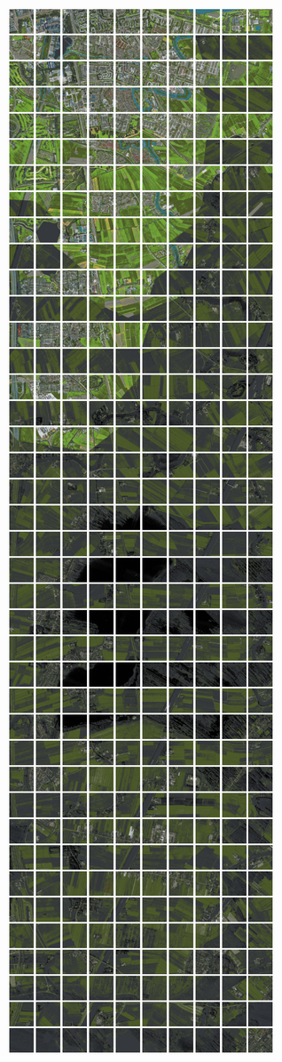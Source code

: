 <html>
<div>
<img src="https://github.com/HakkaTjakka/NL_TILE_MAP/blob/main/18/619/-1051/r.6190.-10510.png" height="44" width="44">
<img src="https://github.com/HakkaTjakka/NL_TILE_MAP/blob/main/18/619/-1051/r.6191.-10510.png" height="44" width="44">
<img src="https://github.com/HakkaTjakka/NL_TILE_MAP/blob/main/18/619/-1051/r.6192.-10510.png" height="44" width="44">
<img src="https://github.com/HakkaTjakka/NL_TILE_MAP/blob/main/18/619/-1051/r.6193.-10510.png" height="44" width="44">
<img src="https://github.com/HakkaTjakka/NL_TILE_MAP/blob/main/18/619/-1051/r.6194.-10510.png" height="44" width="44">
<img src="https://github.com/HakkaTjakka/NL_TILE_MAP/blob/main/18/619/-1051/r.6195.-10510.png" height="44" width="44">
<img src="https://github.com/HakkaTjakka/NL_TILE_MAP/blob/main/18/619/-1051/r.6196.-10510.png" height="44" width="44">
<img src="https://github.com/HakkaTjakka/NL_TILE_MAP/blob/main/18/619/-1051/r.6197.-10510.png" height="44" width="44">
<img src="https://github.com/HakkaTjakka/NL_TILE_MAP/blob/main/18/619/-1051/r.6198.-10510.png" height="44" width="44">
<img src="https://github.com/HakkaTjakka/NL_TILE_MAP/blob/main/18/619/-1051/r.6199.-10510.png" height="44" width="44">
<img src="https://github.com/HakkaTjakka/NL_TILE_MAP/blob/main/18/620/-1051/r.6200.-10510.png" height="44" width="44">
<img src="https://github.com/HakkaTjakka/NL_TILE_MAP/blob/main/18/620/-1051/r.6201.-10510.png" height="44" width="44">
<img src="https://github.com/HakkaTjakka/NL_TILE_MAP/blob/main/18/620/-1051/r.6202.-10510.png" height="44" width="44">
<img src="https://github.com/HakkaTjakka/NL_TILE_MAP/blob/main/18/620/-1051/r.6203.-10510.png" height="44" width="44">
<img src="https://github.com/HakkaTjakka/NL_TILE_MAP/blob/main/18/620/-1051/r.6204.-10510.png" height="44" width="44">
<img src="https://github.com/HakkaTjakka/NL_TILE_MAP/blob/main/18/620/-1051/r.6205.-10510.png" height="44" width="44">
<img src="https://github.com/HakkaTjakka/NL_TILE_MAP/blob/main/18/620/-1051/r.6206.-10510.png" height="44" width="44">
<img src="https://github.com/HakkaTjakka/NL_TILE_MAP/blob/main/18/620/-1051/r.6207.-10510.png" height="44" width="44">
<img src="https://github.com/HakkaTjakka/NL_TILE_MAP/blob/main/18/620/-1051/r.6208.-10510.png" height="44" width="44">
<img src="https://github.com/HakkaTjakka/NL_TILE_MAP/blob/main/18/620/-1051/r.6209.-10510.png" height="44" width="44">
<br>
<img src="https://github.com/HakkaTjakka/NL_TILE_MAP/blob/main/18/619/-1051/r.6190.-10509.png" height="44" width="44">
<img src="https://github.com/HakkaTjakka/NL_TILE_MAP/blob/main/18/619/-1051/r.6191.-10509.png" height="44" width="44">
<img src="https://github.com/HakkaTjakka/NL_TILE_MAP/blob/main/18/619/-1051/r.6192.-10509.png" height="44" width="44">
<img src="https://github.com/HakkaTjakka/NL_TILE_MAP/blob/main/18/619/-1051/r.6193.-10509.png" height="44" width="44">
<img src="https://github.com/HakkaTjakka/NL_TILE_MAP/blob/main/18/619/-1051/r.6194.-10509.png" height="44" width="44">
<img src="https://github.com/HakkaTjakka/NL_TILE_MAP/blob/main/18/619/-1051/r.6195.-10509.png" height="44" width="44">
<img src="https://github.com/HakkaTjakka/NL_TILE_MAP/blob/main/18/619/-1051/r.6196.-10509.png" height="44" width="44">
<img src="https://github.com/HakkaTjakka/NL_TILE_MAP/blob/main/18/619/-1051/r.6197.-10509.png" height="44" width="44">
<img src="https://github.com/HakkaTjakka/NL_TILE_MAP/blob/main/18/619/-1051/r.6198.-10509.png" height="44" width="44">
<img src="https://github.com/HakkaTjakka/NL_TILE_MAP/blob/main/18/619/-1051/r.6199.-10509.png" height="44" width="44">
<img src="https://github.com/HakkaTjakka/NL_TILE_MAP/blob/main/18/620/-1051/r.6200.-10509.png" height="44" width="44">
<img src="https://github.com/HakkaTjakka/NL_TILE_MAP/blob/main/18/620/-1051/r.6201.-10509.png" height="44" width="44">
<img src="https://github.com/HakkaTjakka/NL_TILE_MAP/blob/main/18/620/-1051/r.6202.-10509.png" height="44" width="44">
<img src="https://github.com/HakkaTjakka/NL_TILE_MAP/blob/main/18/620/-1051/r.6203.-10509.png" height="44" width="44">
<img src="https://github.com/HakkaTjakka/NL_TILE_MAP/blob/main/18/620/-1051/r.6204.-10509.png" height="44" width="44">
<img src="https://github.com/HakkaTjakka/NL_TILE_MAP/blob/main/18/620/-1051/r.6205.-10509.png" height="44" width="44">
<img src="https://github.com/HakkaTjakka/NL_TILE_MAP/blob/main/18/620/-1051/r.6206.-10509.png" height="44" width="44">
<img src="https://github.com/HakkaTjakka/NL_TILE_MAP/blob/main/18/620/-1051/r.6207.-10509.png" height="44" width="44">
<img src="https://github.com/HakkaTjakka/NL_TILE_MAP/blob/main/18/620/-1051/r.6208.-10509.png" height="44" width="44">
<img src="https://github.com/HakkaTjakka/NL_TILE_MAP/blob/main/18/620/-1051/r.6209.-10509.png" height="44" width="44">
<br>
<img src="https://github.com/HakkaTjakka/NL_TILE_MAP/blob/main/18/619/-1051/r.6190.-10508.png" height="44" width="44">
<img src="https://github.com/HakkaTjakka/NL_TILE_MAP/blob/main/18/619/-1051/r.6191.-10508.png" height="44" width="44">
<img src="https://github.com/HakkaTjakka/NL_TILE_MAP/blob/main/18/619/-1051/r.6192.-10508.png" height="44" width="44">
<img src="https://github.com/HakkaTjakka/NL_TILE_MAP/blob/main/18/619/-1051/r.6193.-10508.png" height="44" width="44">
<img src="https://github.com/HakkaTjakka/NL_TILE_MAP/blob/main/18/619/-1051/r.6194.-10508.png" height="44" width="44">
<img src="https://github.com/HakkaTjakka/NL_TILE_MAP/blob/main/18/619/-1051/r.6195.-10508.png" height="44" width="44">
<img src="https://github.com/HakkaTjakka/NL_TILE_MAP/blob/main/18/619/-1051/r.6196.-10508.png" height="44" width="44">
<img src="https://github.com/HakkaTjakka/NL_TILE_MAP/blob/main/18/619/-1051/r.6197.-10508.png" height="44" width="44">
<img src="https://github.com/HakkaTjakka/NL_TILE_MAP/blob/main/18/619/-1051/r.6198.-10508.png" height="44" width="44">
<img src="https://github.com/HakkaTjakka/NL_TILE_MAP/blob/main/18/619/-1051/r.6199.-10508.png" height="44" width="44">
<img src="https://github.com/HakkaTjakka/NL_TILE_MAP/blob/main/18/620/-1051/r.6200.-10508.png" height="44" width="44">
<img src="https://github.com/HakkaTjakka/NL_TILE_MAP/blob/main/18/620/-1051/r.6201.-10508.png" height="44" width="44">
<img src="https://github.com/HakkaTjakka/NL_TILE_MAP/blob/main/18/620/-1051/r.6202.-10508.png" height="44" width="44">
<img src="https://github.com/HakkaTjakka/NL_TILE_MAP/blob/main/18/620/-1051/r.6203.-10508.png" height="44" width="44">
<img src="https://github.com/HakkaTjakka/NL_TILE_MAP/blob/main/18/620/-1051/r.6204.-10508.png" height="44" width="44">
<img src="https://github.com/HakkaTjakka/NL_TILE_MAP/blob/main/18/620/-1051/r.6205.-10508.png" height="44" width="44">
<img src="https://github.com/HakkaTjakka/NL_TILE_MAP/blob/main/18/620/-1051/r.6206.-10508.png" height="44" width="44">
<img src="https://github.com/HakkaTjakka/NL_TILE_MAP/blob/main/18/620/-1051/r.6207.-10508.png" height="44" width="44">
<img src="https://github.com/HakkaTjakka/NL_TILE_MAP/blob/main/18/620/-1051/r.6208.-10508.png" height="44" width="44">
<img src="https://github.com/HakkaTjakka/NL_TILE_MAP/blob/main/18/620/-1051/r.6209.-10508.png" height="44" width="44">
<br>
<img src="https://github.com/HakkaTjakka/NL_TILE_MAP/blob/main/18/619/-1051/r.6190.-10507.png" height="44" width="44">
<img src="https://github.com/HakkaTjakka/NL_TILE_MAP/blob/main/18/619/-1051/r.6191.-10507.png" height="44" width="44">
<img src="https://github.com/HakkaTjakka/NL_TILE_MAP/blob/main/18/619/-1051/r.6192.-10507.png" height="44" width="44">
<img src="https://github.com/HakkaTjakka/NL_TILE_MAP/blob/main/18/619/-1051/r.6193.-10507.png" height="44" width="44">
<img src="https://github.com/HakkaTjakka/NL_TILE_MAP/blob/main/18/619/-1051/r.6194.-10507.png" height="44" width="44">
<img src="https://github.com/HakkaTjakka/NL_TILE_MAP/blob/main/18/619/-1051/r.6195.-10507.png" height="44" width="44">
<img src="https://github.com/HakkaTjakka/NL_TILE_MAP/blob/main/18/619/-1051/r.6196.-10507.png" height="44" width="44">
<img src="https://github.com/HakkaTjakka/NL_TILE_MAP/blob/main/18/619/-1051/r.6197.-10507.png" height="44" width="44">
<img src="https://github.com/HakkaTjakka/NL_TILE_MAP/blob/main/18/619/-1051/r.6198.-10507.png" height="44" width="44">
<img src="https://github.com/HakkaTjakka/NL_TILE_MAP/blob/main/18/619/-1051/r.6199.-10507.png" height="44" width="44">
<img src="https://github.com/HakkaTjakka/NL_TILE_MAP/blob/main/18/620/-1051/r.6200.-10507.png" height="44" width="44">
<img src="https://github.com/HakkaTjakka/NL_TILE_MAP/blob/main/18/620/-1051/r.6201.-10507.png" height="44" width="44">
<img src="https://github.com/HakkaTjakka/NL_TILE_MAP/blob/main/18/620/-1051/r.6202.-10507.png" height="44" width="44">
<img src="https://github.com/HakkaTjakka/NL_TILE_MAP/blob/main/18/620/-1051/r.6203.-10507.png" height="44" width="44">
<img src="https://github.com/HakkaTjakka/NL_TILE_MAP/blob/main/18/620/-1051/r.6204.-10507.png" height="44" width="44">
<img src="https://github.com/HakkaTjakka/NL_TILE_MAP/blob/main/18/620/-1051/r.6205.-10507.png" height="44" width="44">
<img src="https://github.com/HakkaTjakka/NL_TILE_MAP/blob/main/18/620/-1051/r.6206.-10507.png" height="44" width="44">
<img src="https://github.com/HakkaTjakka/NL_TILE_MAP/blob/main/18/620/-1051/r.6207.-10507.png" height="44" width="44">
<img src="https://github.com/HakkaTjakka/NL_TILE_MAP/blob/main/18/620/-1051/r.6208.-10507.png" height="44" width="44">
<img src="https://github.com/HakkaTjakka/NL_TILE_MAP/blob/main/18/620/-1051/r.6209.-10507.png" height="44" width="44">
<br>
<img src="https://github.com/HakkaTjakka/NL_TILE_MAP/blob/main/18/619/-1051/r.6190.-10506.png" height="44" width="44">
<img src="https://github.com/HakkaTjakka/NL_TILE_MAP/blob/main/18/619/-1051/r.6191.-10506.png" height="44" width="44">
<img src="https://github.com/HakkaTjakka/NL_TILE_MAP/blob/main/18/619/-1051/r.6192.-10506.png" height="44" width="44">
<img src="https://github.com/HakkaTjakka/NL_TILE_MAP/blob/main/18/619/-1051/r.6193.-10506.png" height="44" width="44">
<img src="https://github.com/HakkaTjakka/NL_TILE_MAP/blob/main/18/619/-1051/r.6194.-10506.png" height="44" width="44">
<img src="https://github.com/HakkaTjakka/NL_TILE_MAP/blob/main/18/619/-1051/r.6195.-10506.png" height="44" width="44">
<img src="https://github.com/HakkaTjakka/NL_TILE_MAP/blob/main/18/619/-1051/r.6196.-10506.png" height="44" width="44">
<img src="https://github.com/HakkaTjakka/NL_TILE_MAP/blob/main/18/619/-1051/r.6197.-10506.png" height="44" width="44">
<img src="https://github.com/HakkaTjakka/NL_TILE_MAP/blob/main/18/619/-1051/r.6198.-10506.png" height="44" width="44">
<img src="https://github.com/HakkaTjakka/NL_TILE_MAP/blob/main/18/619/-1051/r.6199.-10506.png" height="44" width="44">
<img src="https://github.com/HakkaTjakka/NL_TILE_MAP/blob/main/18/620/-1051/r.6200.-10506.png" height="44" width="44">
<img src="https://github.com/HakkaTjakka/NL_TILE_MAP/blob/main/18/620/-1051/r.6201.-10506.png" height="44" width="44">
<img src="https://github.com/HakkaTjakka/NL_TILE_MAP/blob/main/18/620/-1051/r.6202.-10506.png" height="44" width="44">
<img src="https://github.com/HakkaTjakka/NL_TILE_MAP/blob/main/18/620/-1051/r.6203.-10506.png" height="44" width="44">
<img src="https://github.com/HakkaTjakka/NL_TILE_MAP/blob/main/18/620/-1051/r.6204.-10506.png" height="44" width="44">
<img src="https://github.com/HakkaTjakka/NL_TILE_MAP/blob/main/18/620/-1051/r.6205.-10506.png" height="44" width="44">
<img src="https://github.com/HakkaTjakka/NL_TILE_MAP/blob/main/18/620/-1051/r.6206.-10506.png" height="44" width="44">
<img src="https://github.com/HakkaTjakka/NL_TILE_MAP/blob/main/18/620/-1051/r.6207.-10506.png" height="44" width="44">
<img src="https://github.com/HakkaTjakka/NL_TILE_MAP/blob/main/18/620/-1051/r.6208.-10506.png" height="44" width="44">
<img src="https://github.com/HakkaTjakka/NL_TILE_MAP/blob/main/18/620/-1051/r.6209.-10506.png" height="44" width="44">
<br>
<img src="https://github.com/HakkaTjakka/NL_TILE_MAP/blob/main/18/619/-1051/r.6190.-10505.png" height="44" width="44">
<img src="https://github.com/HakkaTjakka/NL_TILE_MAP/blob/main/18/619/-1051/r.6191.-10505.png" height="44" width="44">
<img src="https://github.com/HakkaTjakka/NL_TILE_MAP/blob/main/18/619/-1051/r.6192.-10505.png" height="44" width="44">
<img src="https://github.com/HakkaTjakka/NL_TILE_MAP/blob/main/18/619/-1051/r.6193.-10505.png" height="44" width="44">
<img src="https://github.com/HakkaTjakka/NL_TILE_MAP/blob/main/18/619/-1051/r.6194.-10505.png" height="44" width="44">
<img src="https://github.com/HakkaTjakka/NL_TILE_MAP/blob/main/18/619/-1051/r.6195.-10505.png" height="44" width="44">
<img src="https://github.com/HakkaTjakka/NL_TILE_MAP/blob/main/18/619/-1051/r.6196.-10505.png" height="44" width="44">
<img src="https://github.com/HakkaTjakka/NL_TILE_MAP/blob/main/18/619/-1051/r.6197.-10505.png" height="44" width="44">
<img src="https://github.com/HakkaTjakka/NL_TILE_MAP/blob/main/18/619/-1051/r.6198.-10505.png" height="44" width="44">
<img src="https://github.com/HakkaTjakka/NL_TILE_MAP/blob/main/18/619/-1051/r.6199.-10505.png" height="44" width="44">
<img src="https://github.com/HakkaTjakka/NL_TILE_MAP/blob/main/18/620/-1051/r.6200.-10505.png" height="44" width="44">
<img src="https://github.com/HakkaTjakka/NL_TILE_MAP/blob/main/18/620/-1051/r.6201.-10505.png" height="44" width="44">
<img src="https://github.com/HakkaTjakka/NL_TILE_MAP/blob/main/18/620/-1051/r.6202.-10505.png" height="44" width="44">
<img src="https://github.com/HakkaTjakka/NL_TILE_MAP/blob/main/18/620/-1051/r.6203.-10505.png" height="44" width="44">
<img src="https://github.com/HakkaTjakka/NL_TILE_MAP/blob/main/18/620/-1051/r.6204.-10505.png" height="44" width="44">
<img src="https://github.com/HakkaTjakka/NL_TILE_MAP/blob/main/18/620/-1051/r.6205.-10505.png" height="44" width="44">
<img src="https://github.com/HakkaTjakka/NL_TILE_MAP/blob/main/18/620/-1051/r.6206.-10505.png" height="44" width="44">
<img src="https://github.com/HakkaTjakka/NL_TILE_MAP/blob/main/18/620/-1051/r.6207.-10505.png" height="44" width="44">
<img src="https://github.com/HakkaTjakka/NL_TILE_MAP/blob/main/18/620/-1051/r.6208.-10505.png" height="44" width="44">
<img src="https://github.com/HakkaTjakka/NL_TILE_MAP/blob/main/18/620/-1051/r.6209.-10505.png" height="44" width="44">
<br>
<img src="https://github.com/HakkaTjakka/NL_TILE_MAP/blob/main/18/619/-1051/r.6190.-10504.png" height="44" width="44">
<img src="https://github.com/HakkaTjakka/NL_TILE_MAP/blob/main/18/619/-1051/r.6191.-10504.png" height="44" width="44">
<img src="https://github.com/HakkaTjakka/NL_TILE_MAP/blob/main/18/619/-1051/r.6192.-10504.png" height="44" width="44">
<img src="https://github.com/HakkaTjakka/NL_TILE_MAP/blob/main/18/619/-1051/r.6193.-10504.png" height="44" width="44">
<img src="https://github.com/HakkaTjakka/NL_TILE_MAP/blob/main/18/619/-1051/r.6194.-10504.png" height="44" width="44">
<img src="https://github.com/HakkaTjakka/NL_TILE_MAP/blob/main/18/619/-1051/r.6195.-10504.png" height="44" width="44">
<img src="https://github.com/HakkaTjakka/NL_TILE_MAP/blob/main/18/619/-1051/r.6196.-10504.png" height="44" width="44">
<img src="https://github.com/HakkaTjakka/NL_TILE_MAP/blob/main/18/619/-1051/r.6197.-10504.png" height="44" width="44">
<img src="https://github.com/HakkaTjakka/NL_TILE_MAP/blob/main/18/619/-1051/r.6198.-10504.png" height="44" width="44">
<img src="https://github.com/HakkaTjakka/NL_TILE_MAP/blob/main/18/619/-1051/r.6199.-10504.png" height="44" width="44">
<img src="https://github.com/HakkaTjakka/NL_TILE_MAP/blob/main/18/620/-1051/r.6200.-10504.png" height="44" width="44">
<img src="https://github.com/HakkaTjakka/NL_TILE_MAP/blob/main/18/620/-1051/r.6201.-10504.png" height="44" width="44">
<img src="https://github.com/HakkaTjakka/NL_TILE_MAP/blob/main/18/620/-1051/r.6202.-10504.png" height="44" width="44">
<img src="https://github.com/HakkaTjakka/NL_TILE_MAP/blob/main/18/620/-1051/r.6203.-10504.png" height="44" width="44">
<img src="https://github.com/HakkaTjakka/NL_TILE_MAP/blob/main/18/620/-1051/r.6204.-10504.png" height="44" width="44">
<img src="https://github.com/HakkaTjakka/NL_TILE_MAP/blob/main/18/620/-1051/r.6205.-10504.png" height="44" width="44">
<img src="https://github.com/HakkaTjakka/NL_TILE_MAP/blob/main/18/620/-1051/r.6206.-10504.png" height="44" width="44">
<img src="https://github.com/HakkaTjakka/NL_TILE_MAP/blob/main/18/620/-1051/r.6207.-10504.png" height="44" width="44">
<img src="https://github.com/HakkaTjakka/NL_TILE_MAP/blob/main/18/620/-1051/r.6208.-10504.png" height="44" width="44">
<img src="https://github.com/HakkaTjakka/NL_TILE_MAP/blob/main/18/620/-1051/r.6209.-10504.png" height="44" width="44">
<br>
<img src="https://github.com/HakkaTjakka/NL_TILE_MAP/blob/main/18/619/-1051/r.6190.-10503.png" height="44" width="44">
<img src="https://github.com/HakkaTjakka/NL_TILE_MAP/blob/main/18/619/-1051/r.6191.-10503.png" height="44" width="44">
<img src="https://github.com/HakkaTjakka/NL_TILE_MAP/blob/main/18/619/-1051/r.6192.-10503.png" height="44" width="44">
<img src="https://github.com/HakkaTjakka/NL_TILE_MAP/blob/main/18/619/-1051/r.6193.-10503.png" height="44" width="44">
<img src="https://github.com/HakkaTjakka/NL_TILE_MAP/blob/main/18/619/-1051/r.6194.-10503.png" height="44" width="44">
<img src="https://github.com/HakkaTjakka/NL_TILE_MAP/blob/main/18/619/-1051/r.6195.-10503.png" height="44" width="44">
<img src="https://github.com/HakkaTjakka/NL_TILE_MAP/blob/main/18/619/-1051/r.6196.-10503.png" height="44" width="44">
<img src="https://github.com/HakkaTjakka/NL_TILE_MAP/blob/main/18/619/-1051/r.6197.-10503.png" height="44" width="44">
<img src="https://github.com/HakkaTjakka/NL_TILE_MAP/blob/main/18/619/-1051/r.6198.-10503.png" height="44" width="44">
<img src="https://github.com/HakkaTjakka/NL_TILE_MAP/blob/main/18/619/-1051/r.6199.-10503.png" height="44" width="44">
<img src="https://github.com/HakkaTjakka/NL_TILE_MAP/blob/main/18/620/-1051/r.6200.-10503.png" height="44" width="44">
<img src="https://github.com/HakkaTjakka/NL_TILE_MAP/blob/main/18/620/-1051/r.6201.-10503.png" height="44" width="44">
<img src="https://github.com/HakkaTjakka/NL_TILE_MAP/blob/main/18/620/-1051/r.6202.-10503.png" height="44" width="44">
<img src="https://github.com/HakkaTjakka/NL_TILE_MAP/blob/main/18/620/-1051/r.6203.-10503.png" height="44" width="44">
<img src="https://github.com/HakkaTjakka/NL_TILE_MAP/blob/main/18/620/-1051/r.6204.-10503.png" height="44" width="44">
<img src="https://github.com/HakkaTjakka/NL_TILE_MAP/blob/main/18/620/-1051/r.6205.-10503.png" height="44" width="44">
<img src="https://github.com/HakkaTjakka/NL_TILE_MAP/blob/main/18/620/-1051/r.6206.-10503.png" height="44" width="44">
<img src="https://github.com/HakkaTjakka/NL_TILE_MAP/blob/main/18/620/-1051/r.6207.-10503.png" height="44" width="44">
<img src="https://github.com/HakkaTjakka/NL_TILE_MAP/blob/main/18/620/-1051/r.6208.-10503.png" height="44" width="44">
<img src="https://github.com/HakkaTjakka/NL_TILE_MAP/blob/main/18/620/-1051/r.6209.-10503.png" height="44" width="44">
<br>
<img src="https://github.com/HakkaTjakka/NL_TILE_MAP/blob/main/18/619/-1051/r.6190.-10502.png" height="44" width="44">
<img src="https://github.com/HakkaTjakka/NL_TILE_MAP/blob/main/18/619/-1051/r.6191.-10502.png" height="44" width="44">
<img src="https://github.com/HakkaTjakka/NL_TILE_MAP/blob/main/18/619/-1051/r.6192.-10502.png" height="44" width="44">
<img src="https://github.com/HakkaTjakka/NL_TILE_MAP/blob/main/18/619/-1051/r.6193.-10502.png" height="44" width="44">
<img src="https://github.com/HakkaTjakka/NL_TILE_MAP/blob/main/18/619/-1051/r.6194.-10502.png" height="44" width="44">
<img src="https://github.com/HakkaTjakka/NL_TILE_MAP/blob/main/18/619/-1051/r.6195.-10502.png" height="44" width="44">
<img src="https://github.com/HakkaTjakka/NL_TILE_MAP/blob/main/18/619/-1051/r.6196.-10502.png" height="44" width="44">
<img src="https://github.com/HakkaTjakka/NL_TILE_MAP/blob/main/18/619/-1051/r.6197.-10502.png" height="44" width="44">
<img src="https://github.com/HakkaTjakka/NL_TILE_MAP/blob/main/18/619/-1051/r.6198.-10502.png" height="44" width="44">
<img src="https://github.com/HakkaTjakka/NL_TILE_MAP/blob/main/18/619/-1051/r.6199.-10502.png" height="44" width="44">
<img src="https://github.com/HakkaTjakka/NL_TILE_MAP/blob/main/18/620/-1051/r.6200.-10502.png" height="44" width="44">
<img src="https://github.com/HakkaTjakka/NL_TILE_MAP/blob/main/18/620/-1051/r.6201.-10502.png" height="44" width="44">
<img src="https://github.com/HakkaTjakka/NL_TILE_MAP/blob/main/18/620/-1051/r.6202.-10502.png" height="44" width="44">
<img src="https://github.com/HakkaTjakka/NL_TILE_MAP/blob/main/18/620/-1051/r.6203.-10502.png" height="44" width="44">
<img src="https://github.com/HakkaTjakka/NL_TILE_MAP/blob/main/18/620/-1051/r.6204.-10502.png" height="44" width="44">
<img src="https://github.com/HakkaTjakka/NL_TILE_MAP/blob/main/18/620/-1051/r.6205.-10502.png" height="44" width="44">
<img src="https://github.com/HakkaTjakka/NL_TILE_MAP/blob/main/18/620/-1051/r.6206.-10502.png" height="44" width="44">
<img src="https://github.com/HakkaTjakka/NL_TILE_MAP/blob/main/18/620/-1051/r.6207.-10502.png" height="44" width="44">
<img src="https://github.com/HakkaTjakka/NL_TILE_MAP/blob/main/18/620/-1051/r.6208.-10502.png" height="44" width="44">
<img src="https://github.com/HakkaTjakka/NL_TILE_MAP/blob/main/18/620/-1051/r.6209.-10502.png" height="44" width="44">
<br>
<img src="https://github.com/HakkaTjakka/NL_TILE_MAP/blob/main/18/619/-1051/r.6190.-10501.png" height="44" width="44">
<img src="https://github.com/HakkaTjakka/NL_TILE_MAP/blob/main/18/619/-1051/r.6191.-10501.png" height="44" width="44">
<img src="https://github.com/HakkaTjakka/NL_TILE_MAP/blob/main/18/619/-1051/r.6192.-10501.png" height="44" width="44">
<img src="https://github.com/HakkaTjakka/NL_TILE_MAP/blob/main/18/619/-1051/r.6193.-10501.png" height="44" width="44">
<img src="https://github.com/HakkaTjakka/NL_TILE_MAP/blob/main/18/619/-1051/r.6194.-10501.png" height="44" width="44">
<img src="https://github.com/HakkaTjakka/NL_TILE_MAP/blob/main/18/619/-1051/r.6195.-10501.png" height="44" width="44">
<img src="https://github.com/HakkaTjakka/NL_TILE_MAP/blob/main/18/619/-1051/r.6196.-10501.png" height="44" width="44">
<img src="https://github.com/HakkaTjakka/NL_TILE_MAP/blob/main/18/619/-1051/r.6197.-10501.png" height="44" width="44">
<img src="https://github.com/HakkaTjakka/NL_TILE_MAP/blob/main/18/619/-1051/r.6198.-10501.png" height="44" width="44">
<img src="https://github.com/HakkaTjakka/NL_TILE_MAP/blob/main/18/619/-1051/r.6199.-10501.png" height="44" width="44">
<img src="https://github.com/HakkaTjakka/NL_TILE_MAP/blob/main/18/620/-1051/r.6200.-10501.png" height="44" width="44">
<img src="https://github.com/HakkaTjakka/NL_TILE_MAP/blob/main/18/620/-1051/r.6201.-10501.png" height="44" width="44">
<img src="https://github.com/HakkaTjakka/NL_TILE_MAP/blob/main/18/620/-1051/r.6202.-10501.png" height="44" width="44">
<img src="https://github.com/HakkaTjakka/NL_TILE_MAP/blob/main/18/620/-1051/r.6203.-10501.png" height="44" width="44">
<img src="https://github.com/HakkaTjakka/NL_TILE_MAP/blob/main/18/620/-1051/r.6204.-10501.png" height="44" width="44">
<img src="https://github.com/HakkaTjakka/NL_TILE_MAP/blob/main/18/620/-1051/r.6205.-10501.png" height="44" width="44">
<img src="https://github.com/HakkaTjakka/NL_TILE_MAP/blob/main/18/620/-1051/r.6206.-10501.png" height="44" width="44">
<img src="https://github.com/HakkaTjakka/NL_TILE_MAP/blob/main/18/620/-1051/r.6207.-10501.png" height="44" width="44">
<img src="https://github.com/HakkaTjakka/NL_TILE_MAP/blob/main/18/620/-1051/r.6208.-10501.png" height="44" width="44">
<img src="https://github.com/HakkaTjakka/NL_TILE_MAP/blob/main/18/620/-1051/r.6209.-10501.png" height="44" width="44">
<br>
<img src="https://github.com/HakkaTjakka/NL_TILE_MAP/blob/main/18/619/-1050/r.6190.-10500.png" height="44" width="44">
<img src="https://github.com/HakkaTjakka/NL_TILE_MAP/blob/main/18/619/-1050/r.6191.-10500.png" height="44" width="44">
<img src="https://github.com/HakkaTjakka/NL_TILE_MAP/blob/main/18/619/-1050/r.6192.-10500.png" height="44" width="44">
<img src="https://github.com/HakkaTjakka/NL_TILE_MAP/blob/main/18/619/-1050/r.6193.-10500.png" height="44" width="44">
<img src="https://github.com/HakkaTjakka/NL_TILE_MAP/blob/main/18/619/-1050/r.6194.-10500.png" height="44" width="44">
<img src="https://github.com/HakkaTjakka/NL_TILE_MAP/blob/main/18/619/-1050/r.6195.-10500.png" height="44" width="44">
<img src="https://github.com/HakkaTjakka/NL_TILE_MAP/blob/main/18/619/-1050/r.6196.-10500.png" height="44" width="44">
<img src="https://github.com/HakkaTjakka/NL_TILE_MAP/blob/main/18/619/-1050/r.6197.-10500.png" height="44" width="44">
<img src="https://github.com/HakkaTjakka/NL_TILE_MAP/blob/main/18/619/-1050/r.6198.-10500.png" height="44" width="44">
<img src="https://github.com/HakkaTjakka/NL_TILE_MAP/blob/main/18/619/-1050/r.6199.-10500.png" height="44" width="44">
<img src="https://github.com/HakkaTjakka/NL_TILE_MAP/blob/main/18/620/-1050/r.6200.-10500.png" height="44" width="44">
<img src="https://github.com/HakkaTjakka/NL_TILE_MAP/blob/main/18/620/-1050/r.6201.-10500.png" height="44" width="44">
<img src="https://github.com/HakkaTjakka/NL_TILE_MAP/blob/main/18/620/-1050/r.6202.-10500.png" height="44" width="44">
<img src="https://github.com/HakkaTjakka/NL_TILE_MAP/blob/main/18/620/-1050/r.6203.-10500.png" height="44" width="44">
<img src="https://github.com/HakkaTjakka/NL_TILE_MAP/blob/main/18/620/-1050/r.6204.-10500.png" height="44" width="44">
<img src="https://github.com/HakkaTjakka/NL_TILE_MAP/blob/main/18/620/-1050/r.6205.-10500.png" height="44" width="44">
<img src="https://github.com/HakkaTjakka/NL_TILE_MAP/blob/main/18/620/-1050/r.6206.-10500.png" height="44" width="44">
<img src="https://github.com/HakkaTjakka/NL_TILE_MAP/blob/main/18/620/-1050/r.6207.-10500.png" height="44" width="44">
<img src="https://github.com/HakkaTjakka/NL_TILE_MAP/blob/main/18/620/-1050/r.6208.-10500.png" height="44" width="44">
<img src="https://github.com/HakkaTjakka/NL_TILE_MAP/blob/main/18/620/-1050/r.6209.-10500.png" height="44" width="44">
<br>
<img src="https://github.com/HakkaTjakka/NL_TILE_MAP/blob/main/18/619/-1050/r.6190.-10499.png" height="44" width="44">
<img src="https://github.com/HakkaTjakka/NL_TILE_MAP/blob/main/18/619/-1050/r.6191.-10499.png" height="44" width="44">
<img src="https://github.com/HakkaTjakka/NL_TILE_MAP/blob/main/18/619/-1050/r.6192.-10499.png" height="44" width="44">
<img src="https://github.com/HakkaTjakka/NL_TILE_MAP/blob/main/18/619/-1050/r.6193.-10499.png" height="44" width="44">
<img src="https://github.com/HakkaTjakka/NL_TILE_MAP/blob/main/18/619/-1050/r.6194.-10499.png" height="44" width="44">
<img src="https://github.com/HakkaTjakka/NL_TILE_MAP/blob/main/18/619/-1050/r.6195.-10499.png" height="44" width="44">
<img src="https://github.com/HakkaTjakka/NL_TILE_MAP/blob/main/18/619/-1050/r.6196.-10499.png" height="44" width="44">
<img src="https://github.com/HakkaTjakka/NL_TILE_MAP/blob/main/18/619/-1050/r.6197.-10499.png" height="44" width="44">
<img src="https://github.com/HakkaTjakka/NL_TILE_MAP/blob/main/18/619/-1050/r.6198.-10499.png" height="44" width="44">
<img src="https://github.com/HakkaTjakka/NL_TILE_MAP/blob/main/18/619/-1050/r.6199.-10499.png" height="44" width="44">
<img src="https://github.com/HakkaTjakka/NL_TILE_MAP/blob/main/18/620/-1050/r.6200.-10499.png" height="44" width="44">
<img src="https://github.com/HakkaTjakka/NL_TILE_MAP/blob/main/18/620/-1050/r.6201.-10499.png" height="44" width="44">
<img src="https://github.com/HakkaTjakka/NL_TILE_MAP/blob/main/18/620/-1050/r.6202.-10499.png" height="44" width="44">
<img src="https://github.com/HakkaTjakka/NL_TILE_MAP/blob/main/18/620/-1050/r.6203.-10499.png" height="44" width="44">
<img src="https://github.com/HakkaTjakka/NL_TILE_MAP/blob/main/18/620/-1050/r.6204.-10499.png" height="44" width="44">
<img src="https://github.com/HakkaTjakka/NL_TILE_MAP/blob/main/18/620/-1050/r.6205.-10499.png" height="44" width="44">
<img src="https://github.com/HakkaTjakka/NL_TILE_MAP/blob/main/18/620/-1050/r.6206.-10499.png" height="44" width="44">
<img src="https://github.com/HakkaTjakka/NL_TILE_MAP/blob/main/18/620/-1050/r.6207.-10499.png" height="44" width="44">
<img src="https://github.com/HakkaTjakka/NL_TILE_MAP/blob/main/18/620/-1050/r.6208.-10499.png" height="44" width="44">
<img src="https://github.com/HakkaTjakka/NL_TILE_MAP/blob/main/18/620/-1050/r.6209.-10499.png" height="44" width="44">
<br>
<img src="https://github.com/HakkaTjakka/NL_TILE_MAP/blob/main/18/619/-1050/r.6190.-10498.png" height="44" width="44">
<img src="https://github.com/HakkaTjakka/NL_TILE_MAP/blob/main/18/619/-1050/r.6191.-10498.png" height="44" width="44">
<img src="https://github.com/HakkaTjakka/NL_TILE_MAP/blob/main/18/619/-1050/r.6192.-10498.png" height="44" width="44">
<img src="https://github.com/HakkaTjakka/NL_TILE_MAP/blob/main/18/619/-1050/r.6193.-10498.png" height="44" width="44">
<img src="https://github.com/HakkaTjakka/NL_TILE_MAP/blob/main/18/619/-1050/r.6194.-10498.png" height="44" width="44">
<img src="https://github.com/HakkaTjakka/NL_TILE_MAP/blob/main/18/619/-1050/r.6195.-10498.png" height="44" width="44">
<img src="https://github.com/HakkaTjakka/NL_TILE_MAP/blob/main/18/619/-1050/r.6196.-10498.png" height="44" width="44">
<img src="https://github.com/HakkaTjakka/NL_TILE_MAP/blob/main/18/619/-1050/r.6197.-10498.png" height="44" width="44">
<img src="https://github.com/HakkaTjakka/NL_TILE_MAP/blob/main/18/619/-1050/r.6198.-10498.png" height="44" width="44">
<img src="https://github.com/HakkaTjakka/NL_TILE_MAP/blob/main/18/619/-1050/r.6199.-10498.png" height="44" width="44">
<img src="https://github.com/HakkaTjakka/NL_TILE_MAP/blob/main/18/620/-1050/r.6200.-10498.png" height="44" width="44">
<img src="https://github.com/HakkaTjakka/NL_TILE_MAP/blob/main/18/620/-1050/r.6201.-10498.png" height="44" width="44">
<img src="https://github.com/HakkaTjakka/NL_TILE_MAP/blob/main/18/620/-1050/r.6202.-10498.png" height="44" width="44">
<img src="https://github.com/HakkaTjakka/NL_TILE_MAP/blob/main/18/620/-1050/r.6203.-10498.png" height="44" width="44">
<img src="https://github.com/HakkaTjakka/NL_TILE_MAP/blob/main/18/620/-1050/r.6204.-10498.png" height="44" width="44">
<img src="https://github.com/HakkaTjakka/NL_TILE_MAP/blob/main/18/620/-1050/r.6205.-10498.png" height="44" width="44">
<img src="https://github.com/HakkaTjakka/NL_TILE_MAP/blob/main/18/620/-1050/r.6206.-10498.png" height="44" width="44">
<img src="https://github.com/HakkaTjakka/NL_TILE_MAP/blob/main/18/620/-1050/r.6207.-10498.png" height="44" width="44">
<img src="https://github.com/HakkaTjakka/NL_TILE_MAP/blob/main/18/620/-1050/r.6208.-10498.png" height="44" width="44">
<img src="https://github.com/HakkaTjakka/NL_TILE_MAP/blob/main/18/620/-1050/r.6209.-10498.png" height="44" width="44">
<br>
<img src="https://github.com/HakkaTjakka/NL_TILE_MAP/blob/main/18/619/-1050/r.6190.-10497.png" height="44" width="44">
<img src="https://github.com/HakkaTjakka/NL_TILE_MAP/blob/main/18/619/-1050/r.6191.-10497.png" height="44" width="44">
<img src="https://github.com/HakkaTjakka/NL_TILE_MAP/blob/main/18/619/-1050/r.6192.-10497.png" height="44" width="44">
<img src="https://github.com/HakkaTjakka/NL_TILE_MAP/blob/main/18/619/-1050/r.6193.-10497.png" height="44" width="44">
<img src="https://github.com/HakkaTjakka/NL_TILE_MAP/blob/main/18/619/-1050/r.6194.-10497.png" height="44" width="44">
<img src="https://github.com/HakkaTjakka/NL_TILE_MAP/blob/main/18/619/-1050/r.6195.-10497.png" height="44" width="44">
<img src="https://github.com/HakkaTjakka/NL_TILE_MAP/blob/main/18/619/-1050/r.6196.-10497.png" height="44" width="44">
<img src="https://github.com/HakkaTjakka/NL_TILE_MAP/blob/main/18/619/-1050/r.6197.-10497.png" height="44" width="44">
<img src="https://github.com/HakkaTjakka/NL_TILE_MAP/blob/main/18/619/-1050/r.6198.-10497.png" height="44" width="44">
<img src="https://github.com/HakkaTjakka/NL_TILE_MAP/blob/main/18/619/-1050/r.6199.-10497.png" height="44" width="44">
<img src="https://github.com/HakkaTjakka/NL_TILE_MAP/blob/main/18/620/-1050/r.6200.-10497.png" height="44" width="44">
<img src="https://github.com/HakkaTjakka/NL_TILE_MAP/blob/main/18/620/-1050/r.6201.-10497.png" height="44" width="44">
<img src="https://github.com/HakkaTjakka/NL_TILE_MAP/blob/main/18/620/-1050/r.6202.-10497.png" height="44" width="44">
<img src="https://github.com/HakkaTjakka/NL_TILE_MAP/blob/main/18/620/-1050/r.6203.-10497.png" height="44" width="44">
<img src="https://github.com/HakkaTjakka/NL_TILE_MAP/blob/main/18/620/-1050/r.6204.-10497.png" height="44" width="44">
<img src="https://github.com/HakkaTjakka/NL_TILE_MAP/blob/main/18/620/-1050/r.6205.-10497.png" height="44" width="44">
<img src="https://github.com/HakkaTjakka/NL_TILE_MAP/blob/main/18/620/-1050/r.6206.-10497.png" height="44" width="44">
<img src="https://github.com/HakkaTjakka/NL_TILE_MAP/blob/main/18/620/-1050/r.6207.-10497.png" height="44" width="44">
<img src="https://github.com/HakkaTjakka/NL_TILE_MAP/blob/main/18/620/-1050/r.6208.-10497.png" height="44" width="44">
<img src="https://github.com/HakkaTjakka/NL_TILE_MAP/blob/main/18/620/-1050/r.6209.-10497.png" height="44" width="44">
<br>
<img src="https://github.com/HakkaTjakka/NL_TILE_MAP/blob/main/18/619/-1050/r.6190.-10496.png" height="44" width="44">
<img src="https://github.com/HakkaTjakka/NL_TILE_MAP/blob/main/18/619/-1050/r.6191.-10496.png" height="44" width="44">
<img src="https://github.com/HakkaTjakka/NL_TILE_MAP/blob/main/18/619/-1050/r.6192.-10496.png" height="44" width="44">
<img src="https://github.com/HakkaTjakka/NL_TILE_MAP/blob/main/18/619/-1050/r.6193.-10496.png" height="44" width="44">
<img src="https://github.com/HakkaTjakka/NL_TILE_MAP/blob/main/18/619/-1050/r.6194.-10496.png" height="44" width="44">
<img src="https://github.com/HakkaTjakka/NL_TILE_MAP/blob/main/18/619/-1050/r.6195.-10496.png" height="44" width="44">
<img src="https://github.com/HakkaTjakka/NL_TILE_MAP/blob/main/18/619/-1050/r.6196.-10496.png" height="44" width="44">
<img src="https://github.com/HakkaTjakka/NL_TILE_MAP/blob/main/18/619/-1050/r.6197.-10496.png" height="44" width="44">
<img src="https://github.com/HakkaTjakka/NL_TILE_MAP/blob/main/18/619/-1050/r.6198.-10496.png" height="44" width="44">
<img src="https://github.com/HakkaTjakka/NL_TILE_MAP/blob/main/18/619/-1050/r.6199.-10496.png" height="44" width="44">
<img src="https://github.com/HakkaTjakka/NL_TILE_MAP/blob/main/18/620/-1050/r.6200.-10496.png" height="44" width="44">
<img src="https://github.com/HakkaTjakka/NL_TILE_MAP/blob/main/18/620/-1050/r.6201.-10496.png" height="44" width="44">
<img src="https://github.com/HakkaTjakka/NL_TILE_MAP/blob/main/18/620/-1050/r.6202.-10496.png" height="44" width="44">
<img src="https://github.com/HakkaTjakka/NL_TILE_MAP/blob/main/18/620/-1050/r.6203.-10496.png" height="44" width="44">
<img src="https://github.com/HakkaTjakka/NL_TILE_MAP/blob/main/18/620/-1050/r.6204.-10496.png" height="44" width="44">
<img src="https://github.com/HakkaTjakka/NL_TILE_MAP/blob/main/18/620/-1050/r.6205.-10496.png" height="44" width="44">
<img src="https://github.com/HakkaTjakka/NL_TILE_MAP/blob/main/18/620/-1050/r.6206.-10496.png" height="44" width="44">
<img src="https://github.com/HakkaTjakka/NL_TILE_MAP/blob/main/18/620/-1050/r.6207.-10496.png" height="44" width="44">
<img src="https://github.com/HakkaTjakka/NL_TILE_MAP/blob/main/18/620/-1050/r.6208.-10496.png" height="44" width="44">
<img src="https://github.com/HakkaTjakka/NL_TILE_MAP/blob/main/18/620/-1050/r.6209.-10496.png" height="44" width="44">
<br>
<img src="https://github.com/HakkaTjakka/NL_TILE_MAP/blob/main/18/619/-1050/r.6190.-10495.png" height="44" width="44">
<img src="https://github.com/HakkaTjakka/NL_TILE_MAP/blob/main/18/619/-1050/r.6191.-10495.png" height="44" width="44">
<img src="https://github.com/HakkaTjakka/NL_TILE_MAP/blob/main/18/619/-1050/r.6192.-10495.png" height="44" width="44">
<img src="https://github.com/HakkaTjakka/NL_TILE_MAP/blob/main/18/619/-1050/r.6193.-10495.png" height="44" width="44">
<img src="https://github.com/HakkaTjakka/NL_TILE_MAP/blob/main/18/619/-1050/r.6194.-10495.png" height="44" width="44">
<img src="https://github.com/HakkaTjakka/NL_TILE_MAP/blob/main/18/619/-1050/r.6195.-10495.png" height="44" width="44">
<img src="https://github.com/HakkaTjakka/NL_TILE_MAP/blob/main/18/619/-1050/r.6196.-10495.png" height="44" width="44">
<img src="https://github.com/HakkaTjakka/NL_TILE_MAP/blob/main/18/619/-1050/r.6197.-10495.png" height="44" width="44">
<img src="https://github.com/HakkaTjakka/NL_TILE_MAP/blob/main/18/619/-1050/r.6198.-10495.png" height="44" width="44">
<img src="https://github.com/HakkaTjakka/NL_TILE_MAP/blob/main/18/619/-1050/r.6199.-10495.png" height="44" width="44">
<img src="https://github.com/HakkaTjakka/NL_TILE_MAP/blob/main/18/620/-1050/r.6200.-10495.png" height="44" width="44">
<img src="https://github.com/HakkaTjakka/NL_TILE_MAP/blob/main/18/620/-1050/r.6201.-10495.png" height="44" width="44">
<img src="https://github.com/HakkaTjakka/NL_TILE_MAP/blob/main/18/620/-1050/r.6202.-10495.png" height="44" width="44">
<img src="https://github.com/HakkaTjakka/NL_TILE_MAP/blob/main/18/620/-1050/r.6203.-10495.png" height="44" width="44">
<img src="https://github.com/HakkaTjakka/NL_TILE_MAP/blob/main/18/620/-1050/r.6204.-10495.png" height="44" width="44">
<img src="https://github.com/HakkaTjakka/NL_TILE_MAP/blob/main/18/620/-1050/r.6205.-10495.png" height="44" width="44">
<img src="https://github.com/HakkaTjakka/NL_TILE_MAP/blob/main/18/620/-1050/r.6206.-10495.png" height="44" width="44">
<img src="https://github.com/HakkaTjakka/NL_TILE_MAP/blob/main/18/620/-1050/r.6207.-10495.png" height="44" width="44">
<img src="https://github.com/HakkaTjakka/NL_TILE_MAP/blob/main/18/620/-1050/r.6208.-10495.png" height="44" width="44">
<img src="https://github.com/HakkaTjakka/NL_TILE_MAP/blob/main/18/620/-1050/r.6209.-10495.png" height="44" width="44">
<br>
<img src="https://github.com/HakkaTjakka/NL_TILE_MAP/blob/main/18/619/-1050/r.6190.-10494.png" height="44" width="44">
<img src="https://github.com/HakkaTjakka/NL_TILE_MAP/blob/main/18/619/-1050/r.6191.-10494.png" height="44" width="44">
<img src="https://github.com/HakkaTjakka/NL_TILE_MAP/blob/main/18/619/-1050/r.6192.-10494.png" height="44" width="44">
<img src="https://github.com/HakkaTjakka/NL_TILE_MAP/blob/main/18/619/-1050/r.6193.-10494.png" height="44" width="44">
<img src="https://github.com/HakkaTjakka/NL_TILE_MAP/blob/main/18/619/-1050/r.6194.-10494.png" height="44" width="44">
<img src="https://github.com/HakkaTjakka/NL_TILE_MAP/blob/main/18/619/-1050/r.6195.-10494.png" height="44" width="44">
<img src="https://github.com/HakkaTjakka/NL_TILE_MAP/blob/main/18/619/-1050/r.6196.-10494.png" height="44" width="44">
<img src="https://github.com/HakkaTjakka/NL_TILE_MAP/blob/main/18/619/-1050/r.6197.-10494.png" height="44" width="44">
<img src="https://github.com/HakkaTjakka/NL_TILE_MAP/blob/main/18/619/-1050/r.6198.-10494.png" height="44" width="44">
<img src="https://github.com/HakkaTjakka/NL_TILE_MAP/blob/main/18/619/-1050/r.6199.-10494.png" height="44" width="44">
<img src="https://github.com/HakkaTjakka/NL_TILE_MAP/blob/main/18/620/-1050/r.6200.-10494.png" height="44" width="44">
<img src="https://github.com/HakkaTjakka/NL_TILE_MAP/blob/main/18/620/-1050/r.6201.-10494.png" height="44" width="44">
<img src="https://github.com/HakkaTjakka/NL_TILE_MAP/blob/main/18/620/-1050/r.6202.-10494.png" height="44" width="44">
<img src="https://github.com/HakkaTjakka/NL_TILE_MAP/blob/main/18/620/-1050/r.6203.-10494.png" height="44" width="44">
<img src="https://github.com/HakkaTjakka/NL_TILE_MAP/blob/main/18/620/-1050/r.6204.-10494.png" height="44" width="44">
<img src="https://github.com/HakkaTjakka/NL_TILE_MAP/blob/main/18/620/-1050/r.6205.-10494.png" height="44" width="44">
<img src="https://github.com/HakkaTjakka/NL_TILE_MAP/blob/main/18/620/-1050/r.6206.-10494.png" height="44" width="44">
<img src="https://github.com/HakkaTjakka/NL_TILE_MAP/blob/main/18/620/-1050/r.6207.-10494.png" height="44" width="44">
<img src="https://github.com/HakkaTjakka/NL_TILE_MAP/blob/main/18/620/-1050/r.6208.-10494.png" height="44" width="44">
<img src="https://github.com/HakkaTjakka/NL_TILE_MAP/blob/main/18/620/-1050/r.6209.-10494.png" height="44" width="44">
<br>
<img src="https://github.com/HakkaTjakka/NL_TILE_MAP/blob/main/18/619/-1050/r.6190.-10493.png" height="44" width="44">
<img src="https://github.com/HakkaTjakka/NL_TILE_MAP/blob/main/18/619/-1050/r.6191.-10493.png" height="44" width="44">
<img src="https://github.com/HakkaTjakka/NL_TILE_MAP/blob/main/18/619/-1050/r.6192.-10493.png" height="44" width="44">
<img src="https://github.com/HakkaTjakka/NL_TILE_MAP/blob/main/18/619/-1050/r.6193.-10493.png" height="44" width="44">
<img src="https://github.com/HakkaTjakka/NL_TILE_MAP/blob/main/18/619/-1050/r.6194.-10493.png" height="44" width="44">
<img src="https://github.com/HakkaTjakka/NL_TILE_MAP/blob/main/18/619/-1050/r.6195.-10493.png" height="44" width="44">
<img src="https://github.com/HakkaTjakka/NL_TILE_MAP/blob/main/18/619/-1050/r.6196.-10493.png" height="44" width="44">
<img src="https://github.com/HakkaTjakka/NL_TILE_MAP/blob/main/18/619/-1050/r.6197.-10493.png" height="44" width="44">
<img src="https://github.com/HakkaTjakka/NL_TILE_MAP/blob/main/18/619/-1050/r.6198.-10493.png" height="44" width="44">
<img src="https://github.com/HakkaTjakka/NL_TILE_MAP/blob/main/18/619/-1050/r.6199.-10493.png" height="44" width="44">
<img src="https://github.com/HakkaTjakka/NL_TILE_MAP/blob/main/18/620/-1050/r.6200.-10493.png" height="44" width="44">
<img src="https://github.com/HakkaTjakka/NL_TILE_MAP/blob/main/18/620/-1050/r.6201.-10493.png" height="44" width="44">
<img src="https://github.com/HakkaTjakka/NL_TILE_MAP/blob/main/18/620/-1050/r.6202.-10493.png" height="44" width="44">
<img src="https://github.com/HakkaTjakka/NL_TILE_MAP/blob/main/18/620/-1050/r.6203.-10493.png" height="44" width="44">
<img src="https://github.com/HakkaTjakka/NL_TILE_MAP/blob/main/18/620/-1050/r.6204.-10493.png" height="44" width="44">
<img src="https://github.com/HakkaTjakka/NL_TILE_MAP/blob/main/18/620/-1050/r.6205.-10493.png" height="44" width="44">
<img src="https://github.com/HakkaTjakka/NL_TILE_MAP/blob/main/18/620/-1050/r.6206.-10493.png" height="44" width="44">
<img src="https://github.com/HakkaTjakka/NL_TILE_MAP/blob/main/18/620/-1050/r.6207.-10493.png" height="44" width="44">
<img src="https://github.com/HakkaTjakka/NL_TILE_MAP/blob/main/18/620/-1050/r.6208.-10493.png" height="44" width="44">
<img src="https://github.com/HakkaTjakka/NL_TILE_MAP/blob/main/18/620/-1050/r.6209.-10493.png" height="44" width="44">
<br>
<img src="https://github.com/HakkaTjakka/NL_TILE_MAP/blob/main/18/619/-1050/r.6190.-10492.png" height="44" width="44">
<img src="https://github.com/HakkaTjakka/NL_TILE_MAP/blob/main/18/619/-1050/r.6191.-10492.png" height="44" width="44">
<img src="https://github.com/HakkaTjakka/NL_TILE_MAP/blob/main/18/619/-1050/r.6192.-10492.png" height="44" width="44">
<img src="https://github.com/HakkaTjakka/NL_TILE_MAP/blob/main/18/619/-1050/r.6193.-10492.png" height="44" width="44">
<img src="https://github.com/HakkaTjakka/NL_TILE_MAP/blob/main/18/619/-1050/r.6194.-10492.png" height="44" width="44">
<img src="https://github.com/HakkaTjakka/NL_TILE_MAP/blob/main/18/619/-1050/r.6195.-10492.png" height="44" width="44">
<img src="https://github.com/HakkaTjakka/NL_TILE_MAP/blob/main/18/619/-1050/r.6196.-10492.png" height="44" width="44">
<img src="https://github.com/HakkaTjakka/NL_TILE_MAP/blob/main/18/619/-1050/r.6197.-10492.png" height="44" width="44">
<img src="https://github.com/HakkaTjakka/NL_TILE_MAP/blob/main/18/619/-1050/r.6198.-10492.png" height="44" width="44">
<img src="https://github.com/HakkaTjakka/NL_TILE_MAP/blob/main/18/619/-1050/r.6199.-10492.png" height="44" width="44">
<img src="https://github.com/HakkaTjakka/NL_TILE_MAP/blob/main/18/620/-1050/r.6200.-10492.png" height="44" width="44">
<img src="https://github.com/HakkaTjakka/NL_TILE_MAP/blob/main/18/620/-1050/r.6201.-10492.png" height="44" width="44">
<img src="https://github.com/HakkaTjakka/NL_TILE_MAP/blob/main/18/620/-1050/r.6202.-10492.png" height="44" width="44">
<img src="https://github.com/HakkaTjakka/NL_TILE_MAP/blob/main/18/620/-1050/r.6203.-10492.png" height="44" width="44">
<img src="https://github.com/HakkaTjakka/NL_TILE_MAP/blob/main/18/620/-1050/r.6204.-10492.png" height="44" width="44">
<img src="https://github.com/HakkaTjakka/NL_TILE_MAP/blob/main/18/620/-1050/r.6205.-10492.png" height="44" width="44">
<img src="https://github.com/HakkaTjakka/NL_TILE_MAP/blob/main/18/620/-1050/r.6206.-10492.png" height="44" width="44">
<img src="https://github.com/HakkaTjakka/NL_TILE_MAP/blob/main/18/620/-1050/r.6207.-10492.png" height="44" width="44">
<img src="https://github.com/HakkaTjakka/NL_TILE_MAP/blob/main/18/620/-1050/r.6208.-10492.png" height="44" width="44">
<img src="https://github.com/HakkaTjakka/NL_TILE_MAP/blob/main/18/620/-1050/r.6209.-10492.png" height="44" width="44">
<br>
<img src="https://github.com/HakkaTjakka/NL_TILE_MAP/blob/main/18/619/-1050/r.6190.-10491.png" height="44" width="44">
<img src="https://github.com/HakkaTjakka/NL_TILE_MAP/blob/main/18/619/-1050/r.6191.-10491.png" height="44" width="44">
<img src="https://github.com/HakkaTjakka/NL_TILE_MAP/blob/main/18/619/-1050/r.6192.-10491.png" height="44" width="44">
<img src="https://github.com/HakkaTjakka/NL_TILE_MAP/blob/main/18/619/-1050/r.6193.-10491.png" height="44" width="44">
<img src="https://github.com/HakkaTjakka/NL_TILE_MAP/blob/main/18/619/-1050/r.6194.-10491.png" height="44" width="44">
<img src="https://github.com/HakkaTjakka/NL_TILE_MAP/blob/main/18/619/-1050/r.6195.-10491.png" height="44" width="44">
<img src="https://github.com/HakkaTjakka/NL_TILE_MAP/blob/main/18/619/-1050/r.6196.-10491.png" height="44" width="44">
<img src="https://github.com/HakkaTjakka/NL_TILE_MAP/blob/main/18/619/-1050/r.6197.-10491.png" height="44" width="44">
<img src="https://github.com/HakkaTjakka/NL_TILE_MAP/blob/main/18/619/-1050/r.6198.-10491.png" height="44" width="44">
<img src="https://github.com/HakkaTjakka/NL_TILE_MAP/blob/main/18/619/-1050/r.6199.-10491.png" height="44" width="44">
<img src="https://github.com/HakkaTjakka/NL_TILE_MAP/blob/main/18/620/-1050/r.6200.-10491.png" height="44" width="44">
<img src="https://github.com/HakkaTjakka/NL_TILE_MAP/blob/main/18/620/-1050/r.6201.-10491.png" height="44" width="44">
<img src="https://github.com/HakkaTjakka/NL_TILE_MAP/blob/main/18/620/-1050/r.6202.-10491.png" height="44" width="44">
<img src="https://github.com/HakkaTjakka/NL_TILE_MAP/blob/main/18/620/-1050/r.6203.-10491.png" height="44" width="44">
<img src="https://github.com/HakkaTjakka/NL_TILE_MAP/blob/main/18/620/-1050/r.6204.-10491.png" height="44" width="44">
<img src="https://github.com/HakkaTjakka/NL_TILE_MAP/blob/main/18/620/-1050/r.6205.-10491.png" height="44" width="44">
<img src="https://github.com/HakkaTjakka/NL_TILE_MAP/blob/main/18/620/-1050/r.6206.-10491.png" height="44" width="44">
<img src="https://github.com/HakkaTjakka/NL_TILE_MAP/blob/main/18/620/-1050/r.6207.-10491.png" height="44" width="44">
<img src="https://github.com/HakkaTjakka/NL_TILE_MAP/blob/main/18/620/-1050/r.6208.-10491.png" height="44" width="44">
<img src="https://github.com/HakkaTjakka/NL_TILE_MAP/blob/main/18/620/-1050/r.6209.-10491.png" height="44" width="44">
<br>
</div>
</html>
